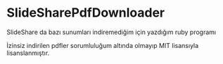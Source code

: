 # SlideSharePdfDownloader
SlideShare da bazı sunumları indiremediğim için yazdığım ruby programı


İzinsiz indirilen pdfler sorumluluğum altında olmayıp MIT lisansıyla lisanslanmıştır.
